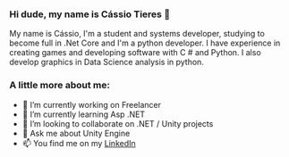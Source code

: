 ### Hi dude, my name is Cássio Tieres 👋


My name is Cássio, I'm a student and systems developer, studying to become full in .Net Core and I'm a python developer.
I have experience in creating games and developing software with C # and Python. I also develop graphics in Data Science analysis in python.

### A little more about me:
- 🔭 I’m currently working on Freelancer
- 🌱 I’m currently learning Asp .NET
- 👯 I’m looking to collaborate on .NET / Unity projects
- 💬 Ask me about Unity Engine
- 📫 You find me on my [LinkedIn](https://www.linkedin.com/in/c%C3%A1ssio-tieres-bomfim-99573a179/) 
